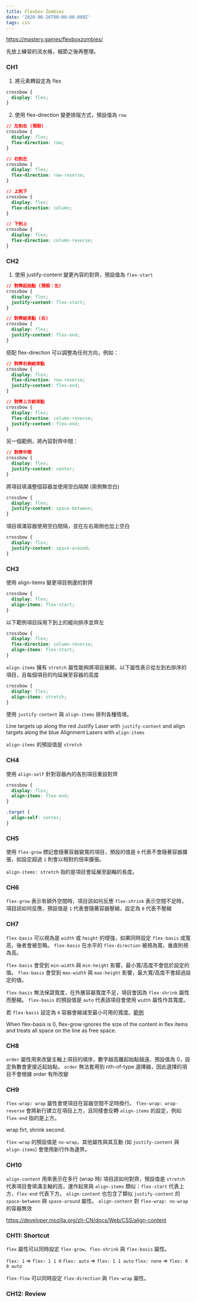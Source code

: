 ```yaml
---
title: Flexbox Zombies
date: '2020-06-26T00:00:00.000Z'
tags: css
---
```


https://mastery.games/flexboxzombies/

先放上練習的流水帳，細節之後再整理。

### CH1

1. 將元素轉設定為 flex

```css
crossbow {
  display: flex;
}
```

2. 使用 flex-direction 變更排版方式，預設值為 `row`

```css
// 左到右 (預設)
crossbow {
  display: flex;
  flex-direction: row;
}

// 右到左
crossbow {
  display: flex;
  flex-direction: row-reverse;
}

// 上到下
crossbow {
  display: flex;
  flex-direction: column;
}

// 下到上
crossbow {
  display: flex;
  flex-direction: column-reverse;
}
```

### CH2

1. 使用 justify-content 變更內容的對齊，預設值為 `flex-start`

```css
// 對齊起始點 (預設：左)
crossbow {
  display: flex;
  justify-content: flex-start;
}

// 對齊結束點 (右)
crossbow {
  display: flex;
  justify-content: flex-end;
}
```

搭配 flex-direction 可以調整為任何方向，例如：

```css
// 對齊右側結束點
crossbow {
  display: flex;
  flex-direction: row-reverse;
  justify-content: flex-end;
}
```

```css
// 對齊上方結束點
crossbow {
  display: flex;
  flex-direction: column-reverse;
  justify-content: flex-end;
}
```

另一個範例，將內容對齊中間：

```css
// 對齊中間
crossbow {
  display: flex;
  justify-content: center;
}
```

將項目填滿整個容器並使用空白隔開 (兩側無空白)

```css
crossbow {
  display: flex;
  justify-content: space-between;
}
```

項目填滿容器使用空白間隔，並在左右兩側也加上空白

```css
crossbow {
  display: flex;
  justify-content: space-around;
}
```

### CH3

使用 align-items 變更項目側邊的對齊

```css
crossbow {
  display: flex;
  align-items: flex-start;
}
```

以下範例項目採用下到上的縱向排序並齊左

```css
crossbow {
  display: flex;
  flex-direction: column-reverse;
  align-items: flex-start;
}
```

`align-items` 擁有 `stretch` 屬性能夠將項目展開，以下屬性表示從左到右排序的項目，且每個項目的均延展至容器的高度

```css
crossbow {
  display: flex;
  align-items: stretch;
}
```

使用 `justify-content` 與 `align-items` 排列各種情境。

Line targets up along the red Justify Laser with `justify-content` and align targets along the blue Alignment Lasers with `align-items`

`align-items` 的預設值是 `stretch`

### CH4

使用 `align-self` 針對容器內的各別項目重設對齊

```css
crossbow {
  display: flex;
  align-items: flex-end;
}

.target {
  align-self: center;
}
```

### CH5

使用 `flex-grow` 標記會隨著容器變寬的項目，預設的值是 `0` 代表不會隨著容器擴張，如設定超過 `1` 則會以相對的倍率擴張。

`align-items: stretch` 指的是項目會延展至副軸的長度。

### CH6

`flex-grow` 表示有額外空間時，項目該如何反應
`flex-shrink` 表示空間不足時，項目該如何反應，預設值是 `1` 代表會隨著容器壓縮，設定為 `0` 代表不壓縮

### CH7

`flex-basis` 可以視為是 `width` 或 `height` 的增強，如果同時設定 `flex-basis` 或寬高，後者會被忽略。
`flex-basis` 在水平的 `flex-direction` 被視為寬，垂直則視為高。

`flex-basis` 會受到 `min-width` 與 `min-height` 影響，最小寬/高度不會低於設定的值。
`flex-basis` 會受到 `max-width` 與 `max-height` 影響，最大寬/高度不會超過設定的值。

`flex-basis` 無法保證寬度，在外層容器寬度不足，項目會因為 `flex-shrink` 屬性而壓縮。
`flex-basis` 的預設值是 `auto` 代表該項目會使用 `width` 屬性作其寬度。

若 `flex-basis` 設定為 `0` 容器會縮減至最小可用的寬度。[範例](https://stackoverflow.com/questions/47578958/the-difference-between-flex-basis-auto-and-0-zero/47579078)

When flex-basis is 0, flex-grow ignores the size of the content in flex items and treats all space on the line as free space.

### CH8

`order` 屬性用來改變主軸上項目的順序，數字越高離起始點越遠、預設值為 0，設定負數會更接近起始點，
`order` 無法套用到 nth-of-type 選擇器，因此選擇的項目不會根據 order 有所改變

### CH9

`flex-wrap: wrap` 屬性會使項目在容器空間不足時換行。
`flex-wrap: wrap-reverse` 會將新行建立在項目上方，且同樣會反轉 `align-items` 的設定，例如 `flex-end` 指的是上方。

wrap firt, shrink second.

`flex-wrap` 的預設值是 `no-wrap`，其他屬性與其互動 (如 `justify-content` 與 `align-items`) 會使用新行作為邊界。

### CH10

`align-content` 用來表示在多行 (wrap 時) 項目該如何對齊，預設值是 `stretch` 代表項目會填滿主軸的高，運作起來與 `align-items` 類似：`flex-start` 代表上方，`flex-end` 代表下方。
`align-content` 也包含了類似 `justify-content` 的 `space-between` 與 `space-around` 屬性。
`align-content` 對 `flex-wrap: no-wrap` 的容器無效

https://developer.mozilla.org/zh-CN/docs/Web/CSS/align-content

### CH11: Shortcut

`flex` 屬性可以同時設定 `flex-grow`、`flex-shrink` 與 `flex-basis` 屬性。

`flex: 1` => `flex: 1 1 0`
`flex: auto` => `flex: 1 1 auto`
`flex: none` => `flex: 0 0 auto`

`flex-flow` 可以同時設定 `flex-direction` 與 `flex-wrap` 屬性。

### CH12: Review
